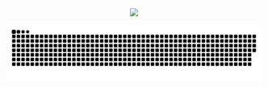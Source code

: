 <div align="center"> <img src="https://visitor-badge.glitch.me/badge?page_id=kissablemt" /> </div>

<!-- 
### Github Stats
![](https://github-readme-stats.vercel.app/api?username=kissablemt&hide_title=true&show_icons=true&icon_color=007aff&text_color=333&bg_color=fff)
-->

![](https://raw.githubusercontent.com/kissablemt/kissablemt/main/assets/github-contribution-grid-snake.svg)
